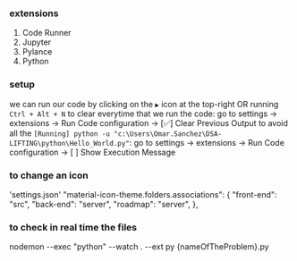 ### extensions
1. Code Runner
2. Jupyter
3. Pylance
4. Python

### setup
we can run our code by clicking on the `▶️` icon at the top-right OR running `Ctrl + Alt + N`
to clear everytime that we run the code: go to settings -> extensions -> Run Code configuration -> [✅] Clear Previous Output
to avoid all the `[Running] python -u "c:\Users\Omar.Sanchez\DSA-LIFTING\python\Hello_World.py"`: go to settings -> extensions -> Run Code configuration -> [ ] Show Execution Message


### to change an icon
'settings.json' 
"material-icon-theme.folders.associations": {
  "front-end": "src",
  "back-end": "server",
  "roadmap": "server",
},


### to check in real time the files
nodemon --exec "python" --watch . --ext py {nameOfTheProblem}.py